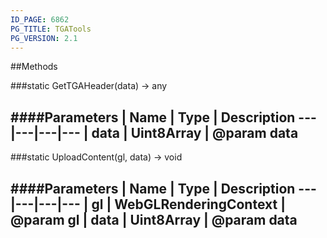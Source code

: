 ```yaml
---
ID_PAGE: 6862
PG_TITLE: TGATools
PG_VERSION: 2.1
---
```












##Methods

###static GetTGAHeader(data) &rarr; any





####Parameters
 | Name | Type | Description
---|---|---|---
 | data | Uint8Array | @param data
---

###static UploadContent(gl, data) &rarr; void

####Parameters
 | Name | Type | Description
---|---|---|---
 | gl | WebGLRenderingContext | @param gl
 | data | Uint8Array | @param data
---
